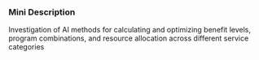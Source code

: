 ### Mini Description

Investigation of AI methods for calculating and optimizing benefit levels, program combinations, and resource allocation across different service categories
